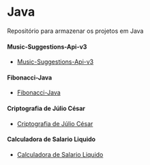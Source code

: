 # Java

Repositório para armazenar os projetos em Java

#### Music-Suggestions-Api-v3
- [Music-Suggestions-Api-v3](https://github.com/JSouza27/Music-Suggestions-Api-v3)

#### Fibonacci-Java
- [Fibonacci-Java](https://github.com/JSouza27/Fibonacci-Java)

#### Criptografia de Júlio César
- [Criptografia de Júlio César](https://github.com/JSouza27/Criptografia-de-J-lio-Cesar-Java)

#### Calculadora de Salario Liquido
- [Calculadora de Salario Liquido](https://github.com/JSouza27/Calculadora_de_Salario_Liquido-Java)
